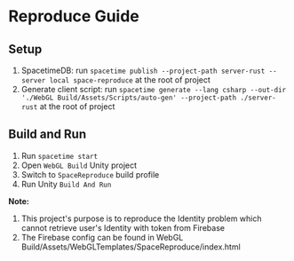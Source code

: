 # Reproduce Guide
## Setup
1. SpacetimeDB: run `spacetime publish --project-path server-rust --server local space-reproduce` at the root of project
2. Generate client script: run `spacetime generate --lang csharp --out-dir './WebGL Build/Assets/Scripts/auto-gen' --project-path ./server-rust` at the root of project

## Build and Run
1. Run `spacetime start`
2. Open `WebGL Build` Unity project
3. Switch to `SpaceReproduce` build profile
4. Run Unity `Build And Run` 

**Note:**
1. This project's purpose is to reproduce the Identity problem which cannot retrieve user's Identity with token from Firebase
2. The Firebase config can be found in WebGL Build/Assets/WebGLTemplates/SpaceReproduce/index.html